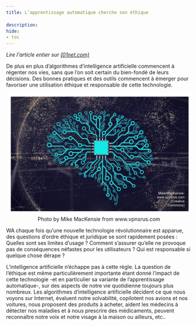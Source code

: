 ```yaml
---
title: L’apprentissage automatique cherche son éthique

description:
hide:
- toc
---
```


_Lire l'article entier sur [(01net.com)](https://www.01net.com/actualites/intelligence-artificielle-l-apprentissage-automatique-cherche-son-ethique-1712366.html)_


De plus en plus d’algorithmes d’intelligence artificielle commencent à régenter nos vies, sans que l’on soit certain du bien-fondé de leurs décisions. Des bonnes pratiques et des outils commencent à émerger pour favoriser une utilisation éthique et responsable de cette technologie.

<center><img src="../Images/IAI-module3-ethique.png" alt="Photo by Mike MacKensie from www.vpnsrus.com" width="500"></center>
<center>Photo by Mike MacKensie from www.vpnsrus.com</center>

WA chaque fois qu’une nouvelle technologie révolutionnaire est apparue, des questions d’ordre éthique et juridique se sont rapidement posées : Quelles sont ses limites d’usage ? Comment s’assurer qu’elle ne provoque pas de conséquences néfastes pour les utilisateurs ? Qui est responsable si quelque chose dérape ?

L’intelligence artificielle n’échappe pas à cette règle. La question de l’éthique est même particulièrement importante étant donné l’impact de cette technologie -et en particulier sa variante de l’apprentissage automatique-, sur des aspects de notre vie quotidienne toujours plus nombreux. Les algorithmes d’intelligence artificielle décident ce que nous voyons sur Internet, évaluent notre solvabilité, copilotent nos avions et nos voitures, nous proposent des produits à acheter, aident les médecins à détecter nos maladies et à nous prescrire des médicaments, peuvent reconnaître notre voix et notre visage à la maison ou ailleurs, etc..
